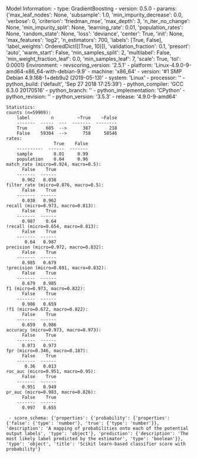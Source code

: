 Model Information:
	 - type: GradientBoosting
	 - version: 0.5.0
	 - params: {'max_leaf_nodes': None, 'subsample': 1.0, 'min_impurity_decrease': 0.0, 'verbose': 0, 'criterion': 'friedman_mse', 'max_depth': 3, 'n_iter_no_change': None, 'min_impurity_split': None, 'learning_rate': 0.01, 'population_rates': None, 'random_state': None, 'loss': 'deviance', 'center': True, 'init': None, 'max_features': 'log2', 'n_estimators': 700, 'labels': [True, False], 'label_weights': OrderedDict([(True, 10)]), 'validation_fraction': 0.1, 'presort': 'auto', 'warm_start': False, 'min_samples_split': 2, 'multilabel': False, 'min_weight_fraction_leaf': 0.0, 'min_samples_leaf': 7, 'scale': True, 'tol': 0.0001}
	Environment:
	 - revscoring_version: '2.5.1'
	 - platform: 'Linux-4.9.0-9-amd64-x86_64-with-debian-9.9'
	 - machine: 'x86_64'
	 - version: '#1 SMP Debian 4.9.168-1+deb9u2 (2019-05-13)'
	 - system: 'Linux'
	 - processor: ''
	 - python_build: ('default', 'Sep 27 2018 17:25:39')
	 - python_compiler: 'GCC 6.3.0 20170516'
	 - python_branch: ''
	 - python_implementation: 'CPython'
	 - python_revision: ''
	 - python_version: '3.5.3'
	 - release: '4.9.0-9-amd64'
	
	Statistics:
	counts (n=59909):
		label        n         ~True    ~False
		-------  -----  ---  -------  --------
		True       605  -->      387       218
		False    59304  -->      758     58546
	rates:
		              True    False
		----------  ------  -------
		sample        0.01     0.99
		population    0.04     0.96
	match_rate (micro=0.924, macro=0.5):
		  False    True
		-------  ------
		  0.962   0.038
	filter_rate (micro=0.076, macro=0.5):
		  False    True
		-------  ------
		  0.038   0.962
	recall (micro=0.973, macro=0.813):
		  False    True
		-------  ------
		  0.987    0.64
	!recall (micro=0.654, macro=0.813):
		  False    True
		-------  ------
		   0.64   0.987
	precision (micro=0.972, macro=0.832):
		  False    True
		-------  ------
		  0.985   0.679
	!precision (micro=0.691, macro=0.832):
		  False    True
		-------  ------
		  0.679   0.985
	f1 (micro=0.973, macro=0.822):
		  False    True
		-------  ------
		  0.986   0.659
	!f1 (micro=0.672, macro=0.822):
		  False    True
		-------  ------
		  0.659   0.986
	accuracy (micro=0.973, macro=0.973):
		  False    True
		-------  ------
		  0.973   0.973
	fpr (micro=0.346, macro=0.187):
		  False    True
		-------  ------
		   0.36   0.013
	roc_auc (micro=0.951, macro=0.95):
		  False    True
		-------  ------
		  0.951   0.949
	pr_auc (micro=0.983, macro=0.826):
		  False    True
		-------  ------
		  0.997   0.655
	
	 - score_schema: {'properties': {'probability': {'properties': {'false': {'type': 'number'}, 'true': {'type': 'number'}}, 'description': 'A mapping of probabilities onto each of the potential output labels', 'type': 'object'}, 'prediction': {'description': 'The most likely label predicted by the estimator', 'type': 'boolean'}}, 'type': 'object', 'title': 'Scikit learn-based classifier score with probability'}

